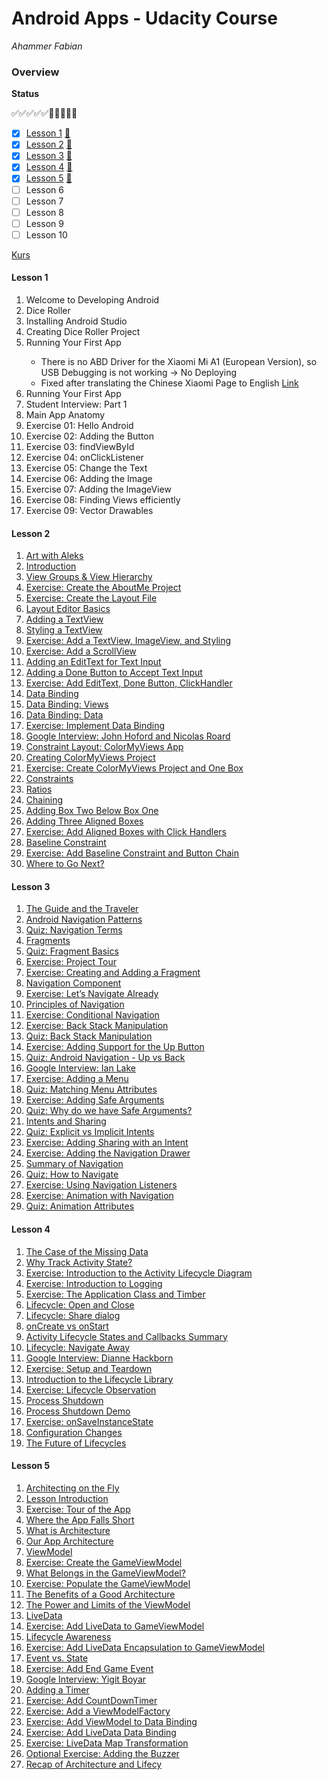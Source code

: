 # Android Apps - Udacity Course

*Ahammer Fabian*

### Overview

**Status**

:white_check_mark::white_check_mark::white_check_mark::white_check_mark::white_check_mark::black_square_button::white_square_button::white_square_button::white_square_button::white_square_button:

- [x] [Lesson 1](#lesson1)		[:page_facing_up:](<https://classroom.udacity.com/courses/ud9012/lessons/37a8fa57-7d18-4704-bfb7-da2864cb2e75/concepts/e1a098b4-d786-4a74-b3f9-bd73c1ac62db>)
- [x] [Lesson 2](#lesson2)		[:page_facing_up:](https://classroom.udacity.com/courses/ud9012/lessons/4f6d781c-3803-4cb9-b08b-8b5bcc318d1c/concepts/c5073cbd-df85-45b2-b59e-2ca9379968c4)
- [x] [Lesson 3](#lesson3)		[:page_facing_up:](https://classroom.udacity.com/courses/ud9012/lessons/7466f670-3d47-4b60-8f6a-0914ce58f9ad/concepts/5bf1334b-e0cb-40ef-bfd0-7d09a32920e2)
- [x] [Lesson 4](#lesson4)		[:page_facing_up:]( https://classroom.udacity.com/courses/ud9012/lessons/e487c600-ed68-4576-a35a-12f211cf032e/concepts/6a155d63-8153-4a56-95cb-1dfdf06aa173 )
- [x] [Lesson 5](#lesson5)		[:page_facing_up:](https://classroom.udacity.com/courses/ud9012/lessons/da3967cc-ba85-4045-bb46-dea1c770fb8b/concepts/bf448bba-9989-40fb-808f-4cc66f79c10e )
- [ ] Lesson 6
- [ ] Lesson 7
- [ ] Lesson 8
- [ ] Lesson 9
- [ ] Lesson 10

[Kurs](<https://classroom.udacity.com/courses/ud9012>)



#### <a name="lesson1"></a>Lesson 1

1. Welcome to Developing Android
2. Dice Roller
3. <skipped> Installing Android Studio
4. Creating Dice Roller Project 
5. Running Your First App <Phone>
   - There is no ABD Driver for the Xiaomi Mi A1 (European Version), so USB Debugging is not working 
     -> No Deploying
   - Fixed after translating the Chinese Xiaomi Page to English [Link](<http://www.mediafire.com/file/vuwg5k4ut428h78/adb-setup-1.4.3.exe/file>)
6. Running Your First App <Emulator>
7. Student Interview: Part 1
8. Main App Anatomy
9. Exercise 01: Hello Android
10. Exercise 02: Adding the Button
11. Exercise 03: findViewById
12. Exercise 04: onClickListener
13. Exercise 05: Change the Text
14. Exercise 06: Adding the Image
15. Exercise 07: Adding the ImageView
16. Exercise 08: Finding Views efficiently
17. Exercise 09: Vector Drawables



#### <a name="lesson2"></a>Lesson 2

1. [Art with Aleks](https://classroom.udacity.com/courses/ud9012/lessons/4f6d781c-3803-4cb9-b08b-8b5bcc318d1c/concepts/2192ccb0-e32c-4df3-8d69-b256879d9d05)
2. [ Introduction](https://classroom.udacity.com/courses/ud9012/lessons/4f6d781c-3803-4cb9-b08b-8b5bcc318d1c/concepts/2a6e690f-86b6-4795-84f7-1912b8d7f59e)
3. [ View Groups & View Hierarchy](https://classroom.udacity.com/courses/ud9012/lessons/4f6d781c-3803-4cb9-b08b-8b5bcc318d1c/concepts/3ffa3f55-01e8-419c-bd40-3c6a65277664)
4. [ Exercise: Create the AboutMe Project](https://classroom.udacity.com/courses/ud9012/lessons/4f6d781c-3803-4cb9-b08b-8b5bcc318d1c/concepts/1bf9362f-d52e-45aa-8349-bc41d0b066b3)
5. [ Exercise: Create the Layout File](https://classroom.udacity.com/courses/ud9012/lessons/4f6d781c-3803-4cb9-b08b-8b5bcc318d1c/concepts/c5073cbd-df85-45b2-b59e-2ca9379968c4)
6. [ Layout Editor Basics](https://classroom.udacity.com/courses/ud9012/lessons/4f6d781c-3803-4cb9-b08b-8b5bcc318d1c/concepts/901c764d-e6c8-48ee-8781-54b28682ea7c)
7. [Adding a TextView](https://classroom.udacity.com/courses/ud9012/lessons/4f6d781c-3803-4cb9-b08b-8b5bcc318d1c/concepts/0dd0d980-2931-488e-8f6c-36b03f357ac1)
8. [Styling a TextView](https://classroom.udacity.com/courses/ud9012/lessons/4f6d781c-3803-4cb9-b08b-8b5bcc318d1c/concepts/6efde730-a337-4d8e-b295-659d116fe9b8)
9. [Exercise: Add a TextView, ImageView, and Styling](https://classroom.udacity.com/courses/ud9012/lessons/4f6d781c-3803-4cb9-b08b-8b5bcc318d1c/concepts/0b355519-28d1-4965-b9be-50cdb1a8120a)
10. [Exercise: Add a ScrollView](https://classroom.udacity.com/courses/ud9012/lessons/4f6d781c-3803-4cb9-b08b-8b5bcc318d1c/concepts/f9f9b755-a2f8-4aaa-9d9e-3bfe32a97007)
11. [Adding an EditText for Text Input](https://classroom.udacity.com/courses/ud9012/lessons/4f6d781c-3803-4cb9-b08b-8b5bcc318d1c/concepts/e1ccb267-a68a-4aef-bd88-3f92ba83b22c)
12. [Adding a Done Button to Accept Text Input](https://classroom.udacity.com/courses/ud9012/lessons/4f6d781c-3803-4cb9-b08b-8b5bcc318d1c/concepts/2e446b79-7ec5-4a48-b639-af94ac33c6c8)
13. [Exercise: Add EditText, Done Button, ClickHandler](https://classroom.udacity.com/courses/ud9012/lessons/4f6d781c-3803-4cb9-b08b-8b5bcc318d1c/concepts/af274b02-172c-4ea0-b27b-c28592aff003)
14. [Data Binding](https://classroom.udacity.com/courses/ud9012/lessons/4f6d781c-3803-4cb9-b08b-8b5bcc318d1c/concepts/c34fbeb0-95fa-479c-b75b-2dedbf80b01e)
15. [Data Binding: Views](https://classroom.udacity.com/courses/ud9012/lessons/4f6d781c-3803-4cb9-b08b-8b5bcc318d1c/concepts/68b85cff-8813-496b-86ba-57ed352d8bcf)
16. [Data Binding: Data](https://classroom.udacity.com/courses/ud9012/lessons/4f6d781c-3803-4cb9-b08b-8b5bcc318d1c/concepts/68f0a220-8b33-43fa-be12-1110578a0e1b)
17. [Exercise: Implement Data Binding](https://classroom.udacity.com/courses/ud9012/lessons/4f6d781c-3803-4cb9-b08b-8b5bcc318d1c/concepts/a39e5191-f206-43a4-b293-3f1d6f6a6549)
18. [Google Interview: John Hoford and Nicolas Roard](https://classroom.udacity.com/courses/ud9012/lessons/4f6d781c-3803-4cb9-b08b-8b5bcc318d1c/concepts/83b1ffe5-741e-4861-8162-933239997434)
19. [Constraint Layout: ColorMyViews App](https://classroom.udacity.com/courses/ud9012/lessons/4f6d781c-3803-4cb9-b08b-8b5bcc318d1c/concepts/78afe3c2-8a78-45b8-886a-2cfc5c014be8)
20. [Creating ColorMyViews Project](https://classroom.udacity.com/courses/ud9012/lessons/4f6d781c-3803-4cb9-b08b-8b5bcc318d1c/concepts/ebd3a709-9422-46bd-9c31-270533adaa60)
21. [Exercise: Create ColorMyViews Project and One Box](https://classroom.udacity.com/courses/ud9012/lessons/4f6d781c-3803-4cb9-b08b-8b5bcc318d1c/concepts/152b8298-d6b3-4b29-8edd-1ce13c7c96a6)
22. [Constraints](https://classroom.udacity.com/courses/ud9012/lessons/4f6d781c-3803-4cb9-b08b-8b5bcc318d1c/concepts/de811d57-52eb-4ee1-ad24-d793978c5626)
23. [Ratios](https://classroom.udacity.com/courses/ud9012/lessons/4f6d781c-3803-4cb9-b08b-8b5bcc318d1c/concepts/bac52583-afe0-4992-af4b-38b250d80600)
24. [Chaining](https://classroom.udacity.com/courses/ud9012/lessons/4f6d781c-3803-4cb9-b08b-8b5bcc318d1c/concepts/6b1ec7e1-f3d9-42c5-a593-29da5f06bfc6)
25. [Adding Box Two Below Box One](https://classroom.udacity.com/courses/ud9012/lessons/4f6d781c-3803-4cb9-b08b-8b5bcc318d1c/concepts/8cf364b4-b151-4581-a035-ef205c386fce)
26. [Adding Three Aligned Boxes](https://classroom.udacity.com/courses/ud9012/lessons/4f6d781c-3803-4cb9-b08b-8b5bcc318d1c/concepts/0eb5aa1a-6e27-46c6-aeeb-0058c6885076)
27. [Exercise: Add Aligned Boxes with Click Handlers](https://classroom.udacity.com/courses/ud9012/lessons/4f6d781c-3803-4cb9-b08b-8b5bcc318d1c/concepts/354bc4f7-7049-405e-ae98-770da538962c)
28. [Baseline Constraint](https://classroom.udacity.com/courses/ud9012/lessons/4f6d781c-3803-4cb9-b08b-8b5bcc318d1c/concepts/585401d7-e6bc-4b12-b7cf-165b29e4a2ad)
29. [Exercise: Add Baseline Constraint and Button Chain](https://classroom.udacity.com/courses/ud9012/lessons/4f6d781c-3803-4cb9-b08b-8b5bcc318d1c/concepts/4ccb9729-4d0f-4be4-ac39-0502c3fedd65)
30. [Where to Go Next?](https://classroom.udacity.com/courses/ud9012/lessons/4f6d781c-3803-4cb9-b08b-8b5bcc318d1c/concepts/13f9d538-7473-4a19-a791-eff4e67e6467)



#### <a name="lesson3"></a>Lesson 3

1. [ The Guide and the Traveler](https://classroom.udacity.com/courses/ud9012/lessons/7466f670-3d47-4b60-8f6a-0914ce58f9ad/concepts/5bf1334b-e0cb-40ef-bfd0-7d09a32920e2)
2. [Android Navigation Patterns](https://classroom.udacity.com/courses/ud9012/lessons/7466f670-3d47-4b60-8f6a-0914ce58f9ad/concepts/79ec9929-b63b-4d26-b3a8-c8186cf69a1f)
3. [Quiz: Navigation Terms](https://classroom.udacity.com/courses/ud9012/lessons/7466f670-3d47-4b60-8f6a-0914ce58f9ad/concepts/8d885562-f6a6-4e31-acfe-b1878804a7b5)
4. [Fragments](https://classroom.udacity.com/courses/ud9012/lessons/7466f670-3d47-4b60-8f6a-0914ce58f9ad/concepts/d640c6d1-6ffb-46a4-80ac-91ac2b0bba1a)
5. [Quiz: Fragment Basics](https://classroom.udacity.com/courses/ud9012/lessons/7466f670-3d47-4b60-8f6a-0914ce58f9ad/concepts/fd349b42-3978-4efd-94af-c860e2e1da66)
6. [Exercise: Project Tour](https://classroom.udacity.com/courses/ud9012/lessons/7466f670-3d47-4b60-8f6a-0914ce58f9ad/concepts/9bfc90da-6173-4825-ab64-3d94b92df26c)
7. [Exercise: Creating and Adding a Fragment](https://classroom.udacity.com/courses/ud9012/lessons/7466f670-3d47-4b60-8f6a-0914ce58f9ad/concepts/cda040dc-4139-4027-b8ee-d8119d451291)
8. [Navigation Component](https://classroom.udacity.com/courses/ud9012/lessons/7466f670-3d47-4b60-8f6a-0914ce58f9ad/concepts/d6d0f3cc-6683-4b2d-b97e-5ac2c0495103)
9. [Exercise: Let’s Navigate Already](https://classroom.udacity.com/courses/ud9012/lessons/7466f670-3d47-4b60-8f6a-0914ce58f9ad/concepts/bff4e771-2725-4f93-a31a-28c13de6a80f)
10. [Principles of Navigation](https://classroom.udacity.com/courses/ud9012/lessons/7466f670-3d47-4b60-8f6a-0914ce58f9ad/concepts/496e7946-64d0-45f9-9248-5746689c0d65)
11. [Exercise: Conditional Navigation](https://classroom.udacity.com/courses/ud9012/lessons/7466f670-3d47-4b60-8f6a-0914ce58f9ad/concepts/24f563d9-7f5c-4150-977d-a3fd590c6382)
12. [Exercise: Back Stack Manipulation](https://classroom.udacity.com/courses/ud9012/lessons/7466f670-3d47-4b60-8f6a-0914ce58f9ad/concepts/43ef25c1-2694-462c-8864-10ed7531c05a)
13. [Quiz: Back Stack Manipulation](https://classroom.udacity.com/courses/ud9012/lessons/7466f670-3d47-4b60-8f6a-0914ce58f9ad/concepts/d2212a69-41c3-4e3a-85d4-a9551c7f0412)
14. [Exercise: Adding Support for the Up Button](https://classroom.udacity.com/courses/ud9012/lessons/7466f670-3d47-4b60-8f6a-0914ce58f9ad/concepts/ce4e1985-1701-40ba-89cb-2c3f2bacd70a)
15. [Quiz: Android Navigation - Up vs Back](https://classroom.udacity.com/courses/ud9012/lessons/7466f670-3d47-4b60-8f6a-0914ce58f9ad/concepts/261ecb55-1348-4ab3-b87a-4106a2e0837f)
16. [Google Interview: Ian Lake](https://classroom.udacity.com/courses/ud9012/lessons/7466f670-3d47-4b60-8f6a-0914ce58f9ad/concepts/40ff6bbc-210b-431b-bf29-d584c8ca7ca3)
17. [Exercise: Adding a Menu](https://classroom.udacity.com/courses/ud9012/lessons/7466f670-3d47-4b60-8f6a-0914ce58f9ad/concepts/a92ca36a-facc-45f5-9199-a63a6f8fed33)
18. [Quiz: Matching Menu Attributes](https://classroom.udacity.com/courses/ud9012/lessons/7466f670-3d47-4b60-8f6a-0914ce58f9ad/concepts/b43b1260-90a0-4f9b-8191-b19fd8bb5e0d)
19. [Exercise: Adding Safe Arguments](https://classroom.udacity.com/courses/ud9012/lessons/7466f670-3d47-4b60-8f6a-0914ce58f9ad/concepts/e8ecc9a9-b393-4df2-bb5c-72827cc083a4)
20. [Quiz: Why do we have Safe Arguments?](https://classroom.udacity.com/courses/ud9012/lessons/7466f670-3d47-4b60-8f6a-0914ce58f9ad/concepts/0d9de3ea-ecdc-4754-9c89-69d752b47a92)
21. [Intents and Sharing](https://classroom.udacity.com/courses/ud9012/lessons/7466f670-3d47-4b60-8f6a-0914ce58f9ad/concepts/7a989cc0-8e9f-48c2-9ea6-ca9228117184)
22. [Quiz: Explicit vs Implicit Intents](https://classroom.udacity.com/courses/ud9012/lessons/7466f670-3d47-4b60-8f6a-0914ce58f9ad/concepts/0aba3697-b010-4540-a848-f03525ee18c1)
23. [Exercise: Adding Sharing with an Intent](https://classroom.udacity.com/courses/ud9012/lessons/7466f670-3d47-4b60-8f6a-0914ce58f9ad/concepts/54243e22-2cc5-4763-9187-95eb0b73ef8c)
24. [Exercise: Adding the Navigation Drawer](https://classroom.udacity.com/courses/ud9012/lessons/7466f670-3d47-4b60-8f6a-0914ce58f9ad/concepts/ef601b10-c5c1-4878-9c67-3f1493da1697)
25. [Summary of Navigation](https://classroom.udacity.com/courses/ud9012/lessons/7466f670-3d47-4b60-8f6a-0914ce58f9ad/concepts/78b7f507-89c5-42b3-b9fa-c1af3d65eeee)
26. [Quiz: How to Navigate](https://classroom.udacity.com/courses/ud9012/lessons/7466f670-3d47-4b60-8f6a-0914ce58f9ad/concepts/a8f0470a-193a-4a52-84b7-8cf8d08c581f)
27. [Exercise: Using Navigation Listeners](https://classroom.udacity.com/courses/ud9012/lessons/7466f670-3d47-4b60-8f6a-0914ce58f9ad/concepts/5b69515a-6403-470b-b0f5-a3cc9d34312d)
28. [Exercise: Animation with Navigation](https://classroom.udacity.com/courses/ud9012/lessons/7466f670-3d47-4b60-8f6a-0914ce58f9ad/concepts/94989f06-d7b6-46cd-91d9-cd7ffe37e4d9)
29. [Quiz: Animation Attributes](https://classroom.udacity.com/courses/ud9012/lessons/7466f670-3d47-4b60-8f6a-0914ce58f9ad/concepts/0209d295-bf97-41f7-a60c-aa8921b383a6)





#### <a name="lesson4"></a>Lesson 4

1. [The Case of the Missing Data](https://classroom.udacity.com/courses/ud9012/lessons/e487c600-ed68-4576-a35a-12f211cf032e/concepts/6a155d63-8153-4a56-95cb-1dfdf06aa173)
2. [Why Track Activity State?](https://classroom.udacity.com/courses/ud9012/lessons/e487c600-ed68-4576-a35a-12f211cf032e/concepts/d63c1a1f-b610-49ca-9092-648b4e145779)
3. [Exercise: Introduction to the Activity Lifecycle Diagram](https://classroom.udacity.com/courses/ud9012/lessons/e487c600-ed68-4576-a35a-12f211cf032e/concepts/163bcf64-f2b0-44b8-8005-a2444c006c75)
4. [Exercise: Introduction to Logging](https://classroom.udacity.com/courses/ud9012/lessons/e487c600-ed68-4576-a35a-12f211cf032e/concepts/1732d980-5171-4d4c-beae-c569c41c5684)
5. [Exercise: The Application Class and Timber](https://classroom.udacity.com/courses/ud9012/lessons/e487c600-ed68-4576-a35a-12f211cf032e/concepts/07a839fd-1afc-4945-82ed-039b876a49c4)
6. [Lifecycle: Open and Close](https://classroom.udacity.com/courses/ud9012/lessons/e487c600-ed68-4576-a35a-12f211cf032e/concepts/392294da-0c73-46db-9762-f72366ad605c)
7. [Lifecycle: Share dialog](https://classroom.udacity.com/courses/ud9012/lessons/e487c600-ed68-4576-a35a-12f211cf032e/concepts/9c191996-c2ef-496b-ab9f-dc6df7732ac5)
8. [onCreate vs onStart](https://classroom.udacity.com/courses/ud9012/lessons/e487c600-ed68-4576-a35a-12f211cf032e/concepts/f859947a-c983-4ed9-b159-1babe282a110)
9. [Activity Lifecycle States and Callbacks Summary](https://classroom.udacity.com/courses/ud9012/lessons/e487c600-ed68-4576-a35a-12f211cf032e/concepts/4c1503f9-2de5-45ea-88ae-2138b0482ecc)
10. [Lifecycle: Navigate Away](https://classroom.udacity.com/courses/ud9012/lessons/e487c600-ed68-4576-a35a-12f211cf032e/concepts/68e04b2a-fd17-4c92-8d17-4f7b76d8bc15)
11. [Google Interview: Dianne Hackborn](https://classroom.udacity.com/courses/ud9012/lessons/e487c600-ed68-4576-a35a-12f211cf032e/concepts/5181b083-f464-481d-bc0b-db34fb9ec301)
12. [Exercise: Setup and Teardown](https://classroom.udacity.com/courses/ud9012/lessons/e487c600-ed68-4576-a35a-12f211cf032e/concepts/dea095ac-29a5-4c11-aeaf-f2ba3f8849e0)
13. [Introduction to the Lifecycle Library](https://classroom.udacity.com/courses/ud9012/lessons/e487c600-ed68-4576-a35a-12f211cf032e/concepts/527dc024-4431-4ad0-a567-2512eca12b45)
14. [Exercise: Lifecycle Observation](https://classroom.udacity.com/courses/ud9012/lessons/e487c600-ed68-4576-a35a-12f211cf032e/concepts/425cffb4-077b-439b-b09d-ebc5787675e8)
15. [Process Shutdown](https://classroom.udacity.com/courses/ud9012/lessons/e487c600-ed68-4576-a35a-12f211cf032e/concepts/3ba2e053-449f-4332-93a6-b64b18bec5ca)
16. [Process Shutdown Demo](https://classroom.udacity.com/courses/ud9012/lessons/e487c600-ed68-4576-a35a-12f211cf032e/concepts/e4cd2aa2-4b5f-423a-bc85-c76d660c774b)
17. [Exercise: onSaveInstanceState](https://classroom.udacity.com/courses/ud9012/lessons/e487c600-ed68-4576-a35a-12f211cf032e/concepts/8e34c6bd-a0ac-46d7-9f53-b3fbf9ffdbf2)
18. [Configuration Changes](https://classroom.udacity.com/courses/ud9012/lessons/e487c600-ed68-4576-a35a-12f211cf032e/concepts/a1f01fc8-2482-4d24-bf3f-c52eb071093f)
19. [The Future of Lifecycles](https://classroom.udacity.com/courses/ud9012/lessons/e487c600-ed68-4576-a35a-12f211cf032e/concepts/bb39ea3d-f5bb-427d-8207-a731369c201e)


#### <a name="lesson5"></a>Lesson 5
1. [Architecting on the Fly](https://classroom.udacity.com/courses/ud9012/lessons/da3967cc-ba85-4045-bb46-dea1c770fb8b/concepts/bf448bba-9989-40fb-808f-4cc66f79c10e)
2. [Lesson Introduction](https://classroom.udacity.com/courses/ud9012/lessons/da3967cc-ba85-4045-bb46-dea1c770fb8b/concepts/826d328c-1a89-48dc-a60d-71f5ea625dea)
3. [Exercise: Tour of the App](https://classroom.udacity.com/courses/ud9012/lessons/da3967cc-ba85-4045-bb46-dea1c770fb8b/concepts/b3af9969-f665-4ae0-bf97-789a08d5fa5c)
4. [Where the App Falls Short](https://classroom.udacity.com/courses/ud9012/lessons/da3967cc-ba85-4045-bb46-dea1c770fb8b/concepts/1b5a1fb6-3e55-47a1-912c-f93affd1792e)
5. [What is Architecture](https://classroom.udacity.com/courses/ud9012/lessons/da3967cc-ba85-4045-bb46-dea1c770fb8b/concepts/30457e7f-15ac-4431-a044-dfdc8a453257)
6. [Our App Architecture](https://classroom.udacity.com/courses/ud9012/lessons/da3967cc-ba85-4045-bb46-dea1c770fb8b/concepts/9cc1a2ca-67bd-45b8-b4a2-f2408b4b5ffa)
7. [ViewModel](https://classroom.udacity.com/courses/ud9012/lessons/da3967cc-ba85-4045-bb46-dea1c770fb8b/concepts/905496c6-33dd-40c4-98fb-7b5afbb18d48)
8. [Exercise: Create the GameViewModel](https://classroom.udacity.com/courses/ud9012/lessons/da3967cc-ba85-4045-bb46-dea1c770fb8b/concepts/b9b633fe-41cd-400c-b246-18c40a3e56b9)
9. [What Belongs in the GameViewModel?](https://classroom.udacity.com/courses/ud9012/lessons/da3967cc-ba85-4045-bb46-dea1c770fb8b/concepts/9949f462-d209-4341-bdf3-919f5269b7ba)
10. [Exercise: Populate the GameViewModel](https://classroom.udacity.com/courses/ud9012/lessons/da3967cc-ba85-4045-bb46-dea1c770fb8b/concepts/11814f46-fa2a-4f04-ab64-33364015f366)
11. [The Benefits of a Good Architecture](https://classroom.udacity.com/courses/ud9012/lessons/da3967cc-ba85-4045-bb46-dea1c770fb8b/concepts/0453ed4c-3aea-46fe-976e-33e6c3118574)
12. [The Power and Limits of the ViewModel](https://classroom.udacity.com/courses/ud9012/lessons/da3967cc-ba85-4045-bb46-dea1c770fb8b/concepts/a1d96d83-a752-4c8a-b4bc-82d806c18d13)
13. [LiveData](https://classroom.udacity.com/courses/ud9012/lessons/da3967cc-ba85-4045-bb46-dea1c770fb8b/concepts/cf12397d-82fb-4e17-875c-0853f24f902b)
14. [Exercise: Add LiveData to GameViewModel](https://classroom.udacity.com/courses/ud9012/lessons/da3967cc-ba85-4045-bb46-dea1c770fb8b/concepts/c39f33bd-6383-4aaa-ad46-c5f9f9fcc72c)
15. [Lifecycle Awareness](https://classroom.udacity.com/courses/ud9012/lessons/da3967cc-ba85-4045-bb46-dea1c770fb8b/concepts/715c8997-b75e-48d3-a470-a178ffae4c8d)
16. [Exercise: Add LiveData Encapsulation to GameViewModel](https://classroom.udacity.com/courses/ud9012/lessons/da3967cc-ba85-4045-bb46-dea1c770fb8b/concepts/d6779adf-494a-484d-870c-1e054eabed11)
17. [Event vs. State](https://classroom.udacity.com/courses/ud9012/lessons/da3967cc-ba85-4045-bb46-dea1c770fb8b/concepts/ffe6a41f-0aef-4be4-b8f2-a37a2d606143)
18. [Exercise: Add End Game Event](https://classroom.udacity.com/courses/ud9012/lessons/da3967cc-ba85-4045-bb46-dea1c770fb8b/concepts/042750ac-ab7a-4ca8-9482-efc93766781f)
19. [Google Interview: Yigit Boyar](https://classroom.udacity.com/courses/ud9012/lessons/da3967cc-ba85-4045-bb46-dea1c770fb8b/concepts/beaae7a4-06f7-4b98-b55b-39324d38586f)
20. [Adding a Timer](https://classroom.udacity.com/courses/ud9012/lessons/da3967cc-ba85-4045-bb46-dea1c770fb8b/concepts/c6f11a2b-a93c-4847-b68f-63056f260d43)
21. [Exercise: Add CountDownTimer](https://classroom.udacity.com/courses/ud9012/lessons/da3967cc-ba85-4045-bb46-dea1c770fb8b/concepts/b50db352-8242-4446-b522-46baa751f5c5)
22. [Exercise: Add a ViewModelFactory](https://classroom.udacity.com/courses/ud9012/lessons/da3967cc-ba85-4045-bb46-dea1c770fb8b/concepts/d3f02043-88f0-4bb7-969d-5ca0e1541eca)
23. [Exercise: Add ViewModel to Data Binding](https://classroom.udacity.com/courses/ud9012/lessons/da3967cc-ba85-4045-bb46-dea1c770fb8b/concepts/9201a59b-f84d-419f-92ea-ab2cb4a09102)
24. [Exercise: Add LiveData Data Binding](https://classroom.udacity.com/courses/ud9012/lessons/da3967cc-ba85-4045-bb46-dea1c770fb8b/concepts/bf705842-884c-4197-966c-a0f56757b23a)
25. [Exercise: LiveData Map Transformation](https://classroom.udacity.com/courses/ud9012/lessons/da3967cc-ba85-4045-bb46-dea1c770fb8b/concepts/3476947d-bca6-4e21-9d63-c8db042d8beb)
26. [Optional Exercise: Adding the Buzzer](https://classroom.udacity.com/courses/ud9012/lessons/da3967cc-ba85-4045-bb46-dea1c770fb8b/concepts/ad0bdde0-2764-406f-9b29-2aada4fd8e9b)
27. [Recap of Architecture and Lifecy](https://classroom.udacity.com/courses/ud9012/lessons/da3967cc-ba85-4045-bb46-dea1c770fb8b/concepts/a62349b8-4c41-4eac-b9a7-21e577b3d82d)